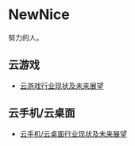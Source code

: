 # NewNice
努力的人。

## 云游戏
* [云游戏行业现状及未来展望](./cloudgaming/CloudGaming.md)

## 云手机/云桌面
* [云手机/云桌面行业现状及未来展望](./cloudgaming/CloudPhone.md)

